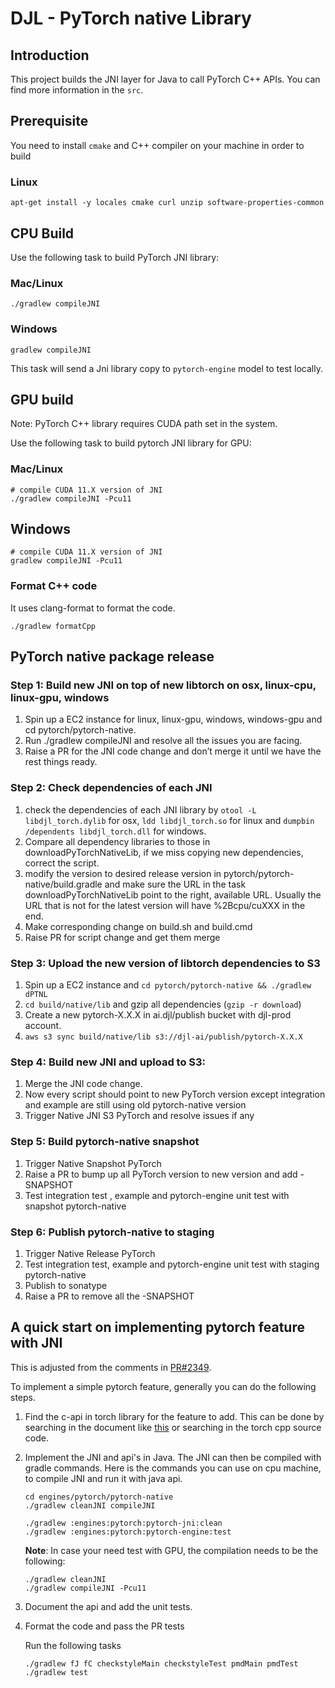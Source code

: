 # DJL - PyTorch native Library

## Introduction
This project builds the JNI layer for Java to call PyTorch C++ APIs.
You can find more information in the `src`.

## Prerequisite
You need to install `cmake` and C++ compiler on your machine in order to build

### Linux

```
apt-get install -y locales cmake curl unzip software-properties-common
```

## CPU Build

Use the following task to build PyTorch JNI library:

### Mac/Linux

```
./gradlew compileJNI
```

### Windows

```
gradlew compileJNI
```

This task will send a Jni library copy to `pytorch-engine` model to test locally.

## GPU build
Note: PyTorch C++ library requires CUDA path set in the system.

Use the following task to build pytorch JNI library for GPU:

### Mac/Linux

```
# compile CUDA 11.X version of JNI
./gradlew compileJNI -Pcu11
```

## Windows

```
# compile CUDA 11.X version of JNI
gradlew compileJNI -Pcu11
```

### Format C++ code
It uses clang-format to format the code.

```
./gradlew formatCpp
```

## PyTorch native package release

### Step 1: Build new JNI on top of new libtorch on osx, linux-cpu, linux-gpu, windows

1. Spin up a EC2 instance for linux, linux-gpu, windows, windows-gpu and cd pytorch/pytorch-native.
2. Run ./gradlew compileJNI and resolve all the issues you are facing.
3. Raise a PR for the JNI code change and don’t merge it until we have the rest things ready.

### Step 2: Check dependencies of each JNI

1. check the dependencies of each JNI library by `otool -L libdjl_torch.dylib` for osx, `ldd libdjl_torch.so` for linux and `dumpbin /dependents libdjl_torch.dll` for windows.
2. Compare all dependency libraries to those in downloadPyTorchNativeLib, if we miss copying new dependencies, correct the script.
3. modify the version to desired release version in pytorch/pytorch-native/build.gradle and make sure the URL in the task downloadPyTorchNativeLib point to the right, available URL. Usually the URL that is not for the latest version will have %2Bcpu/cuXXX in the end.
4. Make corresponding change on build.sh  and build.cmd
5. Raise PR for script change and get them merge

### Step 3: Upload the new version of libtorch dependencies to S3

1. Spin up a EC2 instance and `cd pytorch/pytorch-native && ./gradlew dPTNL`
2. `cd build/native/lib` and gzip all dependencies (`gzip -r download`)
3. Create a new pytorch-X.X.X in ai.djl/publish bucket with djl-prod account.
4. `aws s3 sync build/native/lib s3://djl-ai/publish/pytorch-X.X.X`

### Step 4: Build new JNI and upload to S3: 

1. Merge the JNI code change.
2. Now every script should point to new PyTorch version except integration and example are still using old pytorch-native version
3. Trigger Native JNI S3 PyTorch and resolve issues if any

### Step 5: Build pytorch-native snapshot

1. Trigger Native Snapshot PyTorch
2. Raise a PR to bump up all PyTorch version to new version and add -SNAPSHOT
3. Test integration test , example and pytorch-engine unit test with snapshot pytorch-native

### Step 6: Publish pytorch-native to staging

1. Trigger Native Release PyTorch
2. Test integration test, example and pytorch-engine unit test with staging pytorch-native
3. Publish to sonatype 
4. Raise a PR to remove all the -SNAPSHOT

## A quick start on implementing pytorch feature with JNI
This is adjusted from the comments in [PR#2349](https://github.com/deepjavalibrary/djl/issues/2349#issuecomment-1409003379).

To implement a simple pytorch feature, generally you can do the following steps.

1. Find the c-api in torch library for the feature to add. This can be done by searching in the document like [this](https://pytorch.org/cppdocs/api/function_namespaceat_1a854b1b19549a17f87a69b5f6b1134e22.html?highlight=bmm) or searching in the torch cpp source code.
2. Implement the JNI and api's in Java. The JNI can then be compiled with gradle commands. Here is the commands you can use on cpu machine, to compile JNI and run it with java api.

    ```
    cd engines/pytorch/pytorch-native
    ./gradlew cleanJNI compileJNI
   
    ./gradlew :engines:pytorch:pytorch-jni:clean
    ./gradlew :engines:pytorch:pytorch-engine:test
    ```
    
    **Note**:
    In case your need test with GPU, the compilation needs to be the following:
    
    ```
    ./gradlew cleanJNI 
    ./gradlew compileJNI -Pcu11
    ```

3. Document the api and add the unit tests.
4. Format the code and pass the PR tests

    Run the following tasks
    
    ```
    ./gradlew fJ fC checkstyleMain checkstyleTest pmdMain pmdTest
    ./gradlew test
    ```

